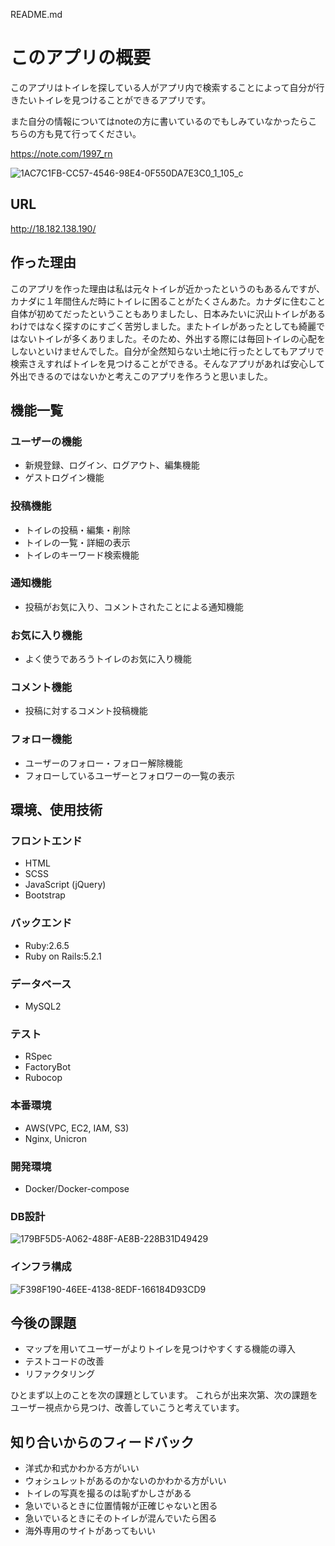 README.md

# このアプリの概要
  このアプリはトイレを探している人がアプリ内で検索することによって自分が行きたいトイレを見つけることができるアプリです。

  また自分の情報についてはnoteの方に書いているのでもしみていなかったらこちらの方も見て行ってください。

  https://note.com/1997_rn

![1AC7C1FB-CC57-4546-98E4-0F550DA7E3C0_1_105_c](https://user-images.githubusercontent.com/65130181/107905445-9b49bb00-6f1c-11eb-9ba6-f766960d4d5a.jpeg)

## URL
http://18.182.138.190/


## 作った理由
  このアプリを作った理由は私は元々トイレが近かったというのもあるんですが、カナダに１年間住んだ時にトイレに困ることがたくさんあた。カナダに住むこと自体が初めてだったということもありましたし、日本みたいに沢山トイレがあるわけではなく探すのにすごく苦労しました。またトイレがあったとしても綺麗ではないトイレが多くありました。そのため、外出する際には毎回トイレの心配をしないといけませんでした。自分が全然知らない土地に行ったとしてもアプリで検索さえすればトイレを見つけることができる。そんなアプリがあれば安心して外出できるのではないかと考えこのアプリを作ろうと思いました。

## 機能一覧

### ユーザーの機能
* 新規登録、ログイン、ログアウト、編集機能
* ゲストログイン機能


### 投稿機能
* トイレの投稿・編集・削除
* トイレの一覧・詳細の表示
* トイレのキーワード検索機能


### 通知機能
* 投稿がお気に入り、コメントされたことによる通知機能

### お気に入り機能
* よく使うであろうトイレのお気に入り機能

### コメント機能
* 投稿に対するコメント投稿機能

### フォロー機能
* ユーザーのフォロー・フォロー解除機能
* フォローしているユーザーとフォロワーの一覧の表示


## 環境、使用技術
### フロントエンド
* HTML
* SCSS
* JavaScript (jQuery)
* Bootstrap

### バックエンド
* Ruby:2.6.5
* Ruby on Rails:5.2.1

### データベース
* MySQL2

### テスト
* RSpec
* FactoryBot
* Rubocop

### 本番環境
* AWS(VPC, EC2, IAM, S3)
* Nginx, Unicron

### 開発環境
* Docker/Docker-compose

### DB設計
![179BF5D5-A062-488F-AE8B-228B31D49429](https://user-images.githubusercontent.com/65130181/107879903-9992df80-6ea9-11eb-8a67-10cdd40b7ad2.jpeg)

### インフラ構成
![F398F190-46EE-4138-8EDF-166184D93CD9](https://user-images.githubusercontent.com/65130181/108999809-db254680-7670-11eb-91ab-0d4d8b416f85.jpeg)

## 今後の課題
* マップを用いてユーザーがよりトイレを見つけやすくする機能の導入
* テストコードの改善
* リファクタリング

ひとまず以上のことを次の課題としています。
これらが出来次第、次の課題をユーザー視点から見つけ、改善していこうと考えています。

## 知り合いからのフィードバック
* 洋式か和式かわかる方がいい
* ウォシュレットがあるのかないのかわかる方がいい
* トイレの写真を撮るのは恥ずかしさがある
* 急いでいるときに位置情報が正確じゃないと困る
* 急いでいるときにそのトイレが混んでいたら困る
* 海外専用のサイトがあってもいい








